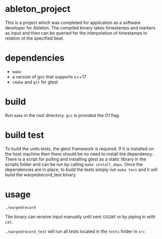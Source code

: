 # ableton_project

This is a project which was completed for application as a software developer for Ableton. The compiled binary takes timestamps and markers as input and then can be queried for the interpolation of timestamps in relation ot the specified beat.

# dependencies

* `make`
*  a version of gcc that supports c++17
*  `cmake` and `git` for gtest

# build

Run `make` in the root directory.
`gcc` is provided the O1 flag.

# build test

To build the units tests, the gtest framework is required. If it is installed on the host machine
then there should be no need to install the dependency. There is a script for pulling and installing
gtest as a static library in the scripts folder and can be run by calling `make install_deps`.
Once the dependencies are in place, to build the tests simply run `make test` and it will build the
warpedrecord_test binary.

# usage

`./warpedrecord`

The binary can receive input manually until sent `SIGINT` or by piping in with `cat`.

`./warpedrecord_test` will run all tests located in the `tests` folder in `src`
